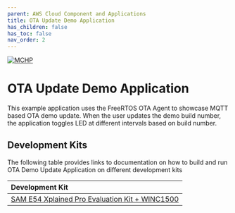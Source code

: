 ```yaml
---
parent: AWS Cloud Component and Applications
title: OTA Update Demo Application
has_children: false
has_toc: false
nav_order: 2
---
```


[![MCHP](https://www.microchip.com/ResourcePackages/Microchip/assets/dist/images/logo.png)](https://www.microchip.com)

# OTA Update Demo Application

This example application uses the FreeRTOS OTA Agent to showcase MQTT based OTA demo update. When the user updates 
the demo build number, the application toggles LED at different intervals based on build number. 


## Development Kits
The following table provides links to documentation on how to build and run OTA Demo Update Application on different development kits

| Development Kit |
|:---------|
|[SAM E54 Xplained Pro Evaluation Kit + WINC1500](docs/readme_sam_e54_xpro_winc1500.md) |

